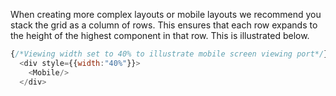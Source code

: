 When creating more complex layouts or mobile layouts we recommend you stack the grid as a column of rows. This ensures that each row expands to the height of the highest component in that row. This is illustrated below.

```js
{/*Viewing width set to 40% to illustrate mobile screen viewing port*/}
  <div style={{width:"40%"}}>
    <Mobile/>
  </div>
```
